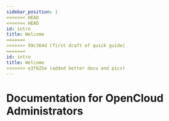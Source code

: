 ```yaml
---
sidebar_position: 1
<<<<<<< HEAD
<<<<<<< HEAD
id: intro
title: Welcome
=======
>>>>>>> 99c364d (first draft of quick guide)
=======
id: intro
title: Welcome
>>>>>>> e3f025e (added better docu and pics)
---
```


# Documentation for OpenCloud Administrators

